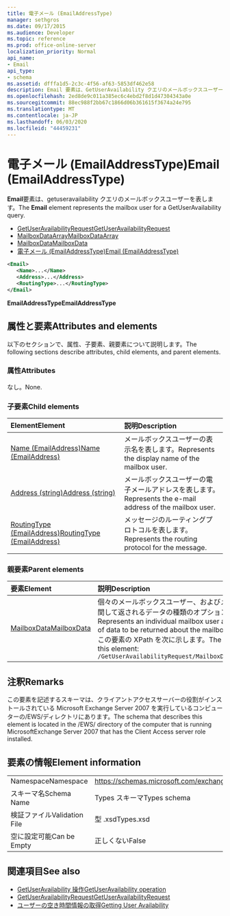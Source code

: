 ```yaml
---
title: 電子メール (EmailAddressType)
manager: sethgros
ms.date: 09/17/2015
ms.audience: Developer
ms.topic: reference
ms.prod: office-online-server
localization_priority: Normal
api_name:
- Email
api_type:
- schema
ms.assetid: dfffa1d5-2c3c-4f56-af63-5853df462e58
description: Email 要素は、GetUserAvailability クエリのメールボックスユーザーを表します。
ms.openlocfilehash: 2ed8de9c011a385ec6c4ebd2f8d1d47304343a0e
ms.sourcegitcommit: 88ec988f2bb67c1866d06b361615f3674a24e795
ms.translationtype: MT
ms.contentlocale: ja-JP
ms.lasthandoff: 06/03/2020
ms.locfileid: "44459231"
---
```

# <a name="email-emailaddresstype"></a><span data-ttu-id="cd39f-103">電子メール (EmailAddressType)</span><span class="sxs-lookup"><span data-stu-id="cd39f-103">Email (EmailAddressType)</span></span>

<span data-ttu-id="cd39f-104">**Email**要素は、getuseravailability クエリのメールボックスユーザーを表します。</span><span class="sxs-lookup"><span data-stu-id="cd39f-104">The **Email** element represents the mailbox user for a GetUserAvailability query.</span></span> 
  
- [<span data-ttu-id="cd39f-105">GetUserAvailabilityRequest</span><span class="sxs-lookup"><span data-stu-id="cd39f-105">GetUserAvailabilityRequest</span></span>](getuseravailabilityrequest.md)  
- [<span data-ttu-id="cd39f-106">MailboxDataArray</span><span class="sxs-lookup"><span data-stu-id="cd39f-106">MailboxDataArray</span></span>](mailboxdataarray.md) 
- [<span data-ttu-id="cd39f-107">MailboxData</span><span class="sxs-lookup"><span data-stu-id="cd39f-107">MailboxData</span></span>](mailboxdata.md) 
- [<span data-ttu-id="cd39f-108">電子メール (EmailAddressType)</span><span class="sxs-lookup"><span data-stu-id="cd39f-108">Email (EmailAddressType)</span></span>](email-emailaddresstype.md)
  
```xml
<Email>
   <Name>...</Name>
   <Address>...</Address>
   <RoutingType>...</RoutingType>
</Email>
```

 <span data-ttu-id="cd39f-109">**EmailAddressType**</span><span class="sxs-lookup"><span data-stu-id="cd39f-109">**EmailAddressType**</span></span>
## <a name="attributes-and-elements"></a><span data-ttu-id="cd39f-110">属性と要素</span><span class="sxs-lookup"><span data-stu-id="cd39f-110">Attributes and elements</span></span>

<span data-ttu-id="cd39f-111">以下のセクションで、属性、子要素、親要素について説明します。</span><span class="sxs-lookup"><span data-stu-id="cd39f-111">The following sections describe attributes, child elements, and parent elements.</span></span>
  
### <a name="attributes"></a><span data-ttu-id="cd39f-112">属性</span><span class="sxs-lookup"><span data-stu-id="cd39f-112">Attributes</span></span>

<span data-ttu-id="cd39f-113">なし。</span><span class="sxs-lookup"><span data-stu-id="cd39f-113">None.</span></span>
  
### <a name="child-elements"></a><span data-ttu-id="cd39f-114">子要素</span><span class="sxs-lookup"><span data-stu-id="cd39f-114">Child elements</span></span>

|<span data-ttu-id="cd39f-115">**Element**</span><span class="sxs-lookup"><span data-stu-id="cd39f-115">**Element**</span></span>|<span data-ttu-id="cd39f-116">**説明**</span><span class="sxs-lookup"><span data-stu-id="cd39f-116">**Description**</span></span>|
|:-----|:-----|
|[<span data-ttu-id="cd39f-117">Name (EmailAddress)</span><span class="sxs-lookup"><span data-stu-id="cd39f-117">Name (EmailAddress)</span></span>](name-emailaddress.md) <br/> |<span data-ttu-id="cd39f-118">メールボックスユーザーの表示名を表します。</span><span class="sxs-lookup"><span data-stu-id="cd39f-118">Represents the display name of the mailbox user.</span></span>  <br/> |
|[<span data-ttu-id="cd39f-119">Address (string)</span><span class="sxs-lookup"><span data-stu-id="cd39f-119">Address (string)</span></span>](address-string.md) <br/> |<span data-ttu-id="cd39f-120">メールボックスユーザーの電子メールアドレスを表します。</span><span class="sxs-lookup"><span data-stu-id="cd39f-120">Represents the e-mail address of the mailbox user.</span></span>  <br/> |
|[<span data-ttu-id="cd39f-121">RoutingType (EmailAddress)</span><span class="sxs-lookup"><span data-stu-id="cd39f-121">RoutingType (EmailAddress)</span></span>](routingtype-emailaddress.md) <br/> |<span data-ttu-id="cd39f-122">メッセージのルーティングプロトコルを表します。</span><span class="sxs-lookup"><span data-stu-id="cd39f-122">Represents the routing protocol for the message.</span></span>  <br/> |
   
### <a name="parent-elements"></a><span data-ttu-id="cd39f-123">親要素</span><span class="sxs-lookup"><span data-stu-id="cd39f-123">Parent elements</span></span>

|<span data-ttu-id="cd39f-124">**要素**</span><span class="sxs-lookup"><span data-stu-id="cd39f-124">**Element**</span></span>|<span data-ttu-id="cd39f-125">**説明**</span><span class="sxs-lookup"><span data-stu-id="cd39f-125">**Description**</span></span>|
|:-----|:-----|
|[<span data-ttu-id="cd39f-126">MailboxData</span><span class="sxs-lookup"><span data-stu-id="cd39f-126">MailboxData</span></span>](mailboxdata.md) <br/> |<span data-ttu-id="cd39f-127">個々のメールボックスユーザー、およびメールボックスユーザーに関して返されるデータの種類のオプションを表します。</span><span class="sxs-lookup"><span data-stu-id="cd39f-127">Represents an individual mailbox user and options for the type of data to be returned about the mailbox user.</span></span>  <br/> <span data-ttu-id="cd39f-128">この要素の XPath を次に示します。</span><span class="sxs-lookup"><span data-stu-id="cd39f-128">The following is the XPath to this element:</span></span>  <br/>  `/GetUserAvailabilityRequest/MailboxDataArray[i]/MailboxData` <br/> |
   
## <a name="remarks"></a><span data-ttu-id="cd39f-129">注釈</span><span class="sxs-lookup"><span data-stu-id="cd39f-129">Remarks</span></span>

<span data-ttu-id="cd39f-130">この要素を記述するスキーマは、クライアントアクセスサーバーの役割がインストールされている Microsoft Exchange Server 2007 を実行しているコンピューターの/EWS/ディレクトリにあります。</span><span class="sxs-lookup"><span data-stu-id="cd39f-130">The schema that describes this element is located in the /EWS/ directory of the computer that is running MicrosoftExchange Server 2007 that has the Client Access server role installed.</span></span>
  
## <a name="element-information"></a><span data-ttu-id="cd39f-131">要素の情報</span><span class="sxs-lookup"><span data-stu-id="cd39f-131">Element information</span></span>

|||
|:-----|:-----|
|<span data-ttu-id="cd39f-132">Namespace</span><span class="sxs-lookup"><span data-stu-id="cd39f-132">Namespace</span></span>  <br/> |https://schemas.microsoft.com/exchange/services/2006/types  <br/> |
|<span data-ttu-id="cd39f-133">スキーマ名</span><span class="sxs-lookup"><span data-stu-id="cd39f-133">Schema Name</span></span>  <br/> |<span data-ttu-id="cd39f-134">Types スキーマ</span><span class="sxs-lookup"><span data-stu-id="cd39f-134">Types schema</span></span>  <br/> |
|<span data-ttu-id="cd39f-135">検証ファイル</span><span class="sxs-lookup"><span data-stu-id="cd39f-135">Validation File</span></span>  <br/> |<span data-ttu-id="cd39f-136">型 .xsd</span><span class="sxs-lookup"><span data-stu-id="cd39f-136">Types.xsd</span></span>  <br/> |
|<span data-ttu-id="cd39f-137">空に設定可能</span><span class="sxs-lookup"><span data-stu-id="cd39f-137">Can be Empty</span></span>  <br/> |<span data-ttu-id="cd39f-138">正しくない</span><span class="sxs-lookup"><span data-stu-id="cd39f-138">False</span></span>  <br/> |
   
## <a name="see-also"></a><span data-ttu-id="cd39f-139">関連項目</span><span class="sxs-lookup"><span data-stu-id="cd39f-139">See also</span></span>

- [<span data-ttu-id="cd39f-140">GetUserAvailability 操作</span><span class="sxs-lookup"><span data-stu-id="cd39f-140">GetUserAvailability operation</span></span>](getuseravailability-operation.md)  
- [<span data-ttu-id="cd39f-141">GetUserAvailabilityRequest</span><span class="sxs-lookup"><span data-stu-id="cd39f-141">GetUserAvailabilityRequest</span></span>](getuseravailabilityrequest.md)
- [<span data-ttu-id="cd39f-142">ユーザーの空き時間情報の取得</span><span class="sxs-lookup"><span data-stu-id="cd39f-142">Getting User Availability</span></span>](https://msdn.microsoft.com/library/d4133fcb-9b0f-4e6b-aadf-a389da83516a%28Office.15%29.aspx)

